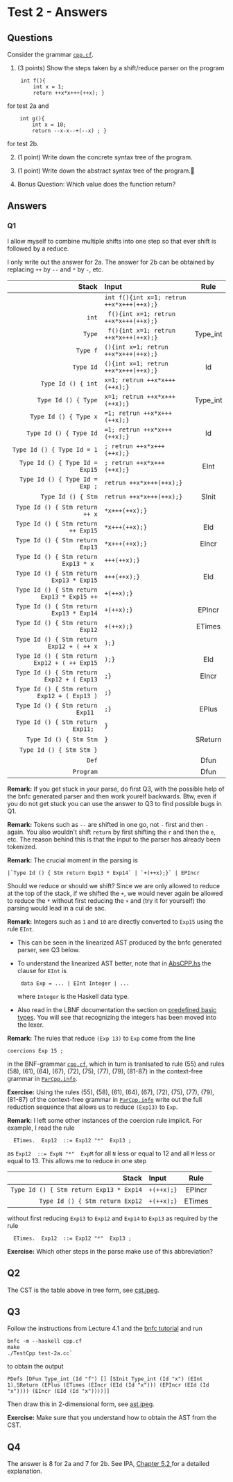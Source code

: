 # Test 2 - Answers

## Questions

Consider the grammar [`cpp.cf`](https://github.com/alexhkurz/compiler-construction-2020/blob/master/Sources/Cpp/cpp.cf).

1. (3 points) Show the steps taken by a shift/reduce parser on the program

        int f(){
            int x = 1; 
            return ++x*x+++(++x); }

for test 2a and

        int g(){
            int x = 10; 
            return --x-x--+(--x) ; }

for test 2b.

2. (1 point) Write down the concrete syntax tree of the program.

3. (1 point) Write down the abstract syntax tree of the program.

4. Bonus Question: Which value does the function return?

## Answers

### Q1

I allow myself to combine multiple shifts into one step so that ever shift is followed by a reduce. 

I only write out the answer for 2a. The answer for 2b can be obtained by replacing `++` by `--` and `*` by `-`, etc. 

|Stack| Input| Rule |
|---:|:---| :--: |
| | `int f(){int x=1; retrun ++x*x+++(++x);}` |
|`int` | ` f(){int x=1; retrun ++x*x+++(++x);}` | 
|`Type` | ` f(){int x=1; retrun ++x*x+++(++x);}` | Type_int
|`Type f` | `(){int x=1; retrun ++x*x+++(++x);}` | 
|`Type Id` | `(){int x=1; retrun ++x*x+++(++x);}` | Id
|`Type Id () { int` | `x=1; retrun ++x*x+++(++x);}` | 
|`Type Id () { Type` | `x=1; retrun ++x*x+++(++x);}` | Type_int
|`Type Id () { Type x` | `=1; retrun ++x*x+++(++x);}` | 
|`Type Id () { Type Id` | `=1; retrun ++x*x+++(++x);}` | Id
|`Type Id () { Type Id = 1` | `; retrun ++x*x+++(++x);}` |
|`Type Id () { Type Id = Exp15` | `; retrun ++x*x+++(++x);}` | EInt
|`Type Id () { Type Id = Exp ;` | `retrun ++x*x+++(++x);}` | 
|`Type Id () { Stm` | `retrun ++x*x+++(++x);}` | SInit
|`Type Id () { Stm return ++ x` | `*x+++(++x);}` | 
|`Type Id () { Stm return ++ Exp15` | `*x+++(++x);}` | EId
|`Type Id () { Stm return Exp13` | `*x+++(++x);}` | EIncr
|`Type Id () { Stm return Exp13 * x ` | `+++(++x);}` | 
|`Type Id () { Stm return Exp13 * Exp15` | `+++(++x);}` | EId
|`Type Id () { Stm return Exp13 * Exp15 ++` | `+(++x);}` | 
|`Type Id () { Stm return Exp13 * Exp14` | `+(++x);}` | EPIncr
|`Type Id () { Stm return Exp12` | `+(++x);}` | ETimes
|`Type Id () { Stm return Exp12 + ( ++ x` | `);}` | 
|`Type Id () { Stm return Exp12 + ( ++ Exp15` | `);}` | EId
|`Type Id () { Stm return Exp12 + ( Exp13` | `;}` | EIncr
|`Type Id () { Stm return Exp12 + ( Exp13 )` | `;}` | 
|`Type Id () { Stm return Exp11 ` | `;}` | EPlus
|`Type Id () { Stm return Exp11; ` | `}` | 
|`Type Id () { Stm Stm` | `}` | SReturn
|`Type Id () { Stm Stm }` | | 
|`Def` | | Dfun
|`Program` | | Dfun


**Remark:** If you get stuck in your parse, do first Q3, with the possible help of the bnfc generated parser and then work yourelf backwards. Btw, even if you do not get stuck you can use the answer to Q3 to find possible bugs in Q1.

**Remark:** Tokens such as `--` are shifted in one go, not `-` first and then `-` again. You also wouldn't shift `return` by first shifting the `r` and then the `e`, etc. The reason behind this is that the input to the parser has already been tokenized.

**Remark:** The crucial moment in the parsing is

    |`Type Id () { Stm return Exp13 * Exp14` | `+(++x);}` | EPIncr

  Should we reduce or should we shift? Since we are only allowed to reduce at the top of the stack, if we shifted the `+`, we would never again be allowed to reduce the `*` without first reducing the `+` and (try it for yourself) the parsing would lead in a cul de sac.

**Remark:** Integers such as `1` and `10` are directly converted to `Exp15` using the rule `EInt`. 
 - This can be seen in the linearized AST produced by the bnfc generated parser, see Q3 below. 
 - To understand the linearized AST better, note that in [AbsCPP.hs]() the clause for `EInt` is 

        data Exp = ... | EInt Integer | ...

    where `Integer` is the Haskell data type.
 - Also read in the LBNF documentation the section on [predefined basic types](https://bnfc.readthedocs.io/en/latest/lbnf.html?highlight=integer#predefined-basic-types). You will see that recognizing the integers has been moved into the lexer.
 

**Remark:** The rules that reduce `(Exp 13)` to `Exp` come from the line

    coercions Exp 15 ;

in the BNF-grammar [`cpp.cf`](https://github.com/alexhkurz/compiler-construction-2020/blob/master/Sources/Cpp/cpp.cf), which in turn is tranlsated to rule (55) and rules (58), (61), (64), (67), (72), (75), (77), (79), (81-87) in the context-free grammar in [`ParCpp.info`](https://github.com/alexhkurz/compiler-construction-2020/blob/master/Sources/Cpp/ParCpp.info).

**Exercise:** Using the rules (55), (58), (61), (64), (67), (72), (75), (77), (79), (81-87) of the context-free grammar in [`ParCpp.info`](https://github.com/alexhkurz/compiler-construction-2020/blob/master/Sources/Cpp/ParCpp.info) write out the full reduction sequence that allows us to reduce `(Exp13)` to `Exp`.

**Remark:** I left some other instances of the coercion rule implicit. For example, I read the rule

      ETimes.  Exp12  ::= Exp12 "*"  Exp13 ;

as `Exp12  ::= ExpN "*"  ExpM` for all `N` less or equal to 12 and all `M` less or equal to 13. This allows me to reduce in one step

|Stack| Input| Rule |
|---:|:---|:--:|
|`Type Id () { Stm return Exp13 * Exp14` | `+(++x);}` |EPIncr
|`Type Id () { Stm return Exp12` | `+(++x);}` | ETimes

without first reducing `Exp13` to `Exp12` and `Exp14` to `Exp13` as required by the rule

      ETimes.  Exp12  ::= Exp12 "*"  Exp13 ;


**Exercise:** Which other steps in the parse make use of this abbreviation?

## Q2

The CST is the table above in tree form, see [cst.jpeg](cst.jpeg).

## Q3

Follow the instructions from Lecture 4.1 and the [bnfc tutorial](../../bnfc-tutorial-short.md) and run

    bnfc -m --haskell cpp.cf
    make
    ./TestCpp test-2a.cc`

to obtain the output

    PDefs [DFun Type_int (Id "f") [] [SInit Type_int (Id "x") (EInt 1),SReturn (EPlus (ETimes (EIncr (EId (Id "x"))) (EPIncr (EId (Id "x")))) (EIncr (EId (Id "x"))))]]

Then draw this in 2-dimensional form, see [ast.jpeg](ast.jpeg).

**Exercise:** Make sure that you understand how to obtain the AST from the CST.

## Q4

The answer is 8 for 2a and 7 for 2b. See IPA, [Chapter 5.2 ](http://www.cse.chalmers.se/edu/year/2012/course/DAT150/lectures/plt-book.pdf) for a detailed explanation.

